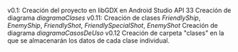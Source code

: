 v0.1:
    Creación del proyecto en libGDX en Android Studio API 33
    Creación de diagrama *diagramaClases*
v0.11:
    Creación de clases *FriendlyShip*, *EnemyShip*, *FriendlyShot*, *FriendlySpecialShot*, *EnemyShot*
    Creación de diagrama *diagramaCasosDeUso*
v0.12
    Creación de carpeta "clases" en la que se almacenarán los datos de cada clase individual.
